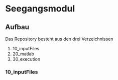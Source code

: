# Seegangsmodul

## Aufbau
Das Repository besteht aus den drei Verzeichnissen 
1. 10_inputFiles
2. 20_matlab
3. 30_execution

### 10_inputFiles
